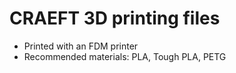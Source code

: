 # CRAEFT 3D printing files
- Printed with an FDM printer
- Recommended materials: PLA, Tough PLA, PETG